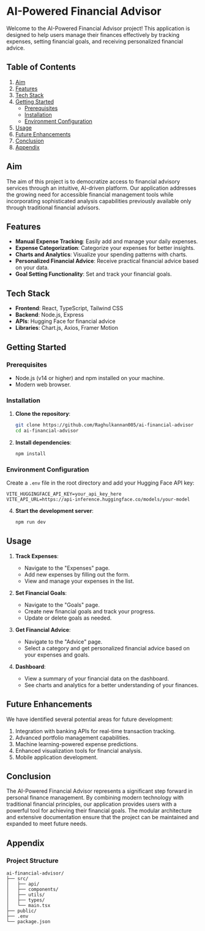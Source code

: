 # AI-Powered Financial Advisor

Welcome to the AI-Powered Financial Advisor project! This application is designed to help users manage their finances effectively by tracking expenses, setting financial goals, and receiving personalized financial advice.

## Table of Contents

1. [Aim](#aim)
2. [Features](#features)
3. [Tech Stack](#tech-stack)
4. [Getting Started](#getting-started)
    - [Prerequisites](#prerequisites)
    - [Installation](#installation)
    - [Environment Configuration](#environment-configuration)
5. [Usage](#usage)
6. [Future Enhancements](#future-enhancements)
7. [Conclusion](#conclusion)
8. [Appendix](#appendix)

## Aim

The aim of this project is to democratize access to financial advisory services through an intuitive, AI-driven platform. Our application addresses the growing need for accessible financial management tools while incorporating sophisticated analysis capabilities previously available only through traditional financial advisors.

## Features

- **Manual Expense Tracking**: Easily add and manage your daily expenses.
- **Expense Categorization**: Categorize your expenses for better insights.
- **Charts and Analytics**: Visualize your spending patterns with charts.
- **Personalized Financial Advice**: Receive practical financial advice based on your data.
- **Goal Setting Functionality**: Set and track your financial goals.

## Tech Stack

- **Frontend**: React, TypeScript, Tailwind CSS
- **Backend**: Node.js, Express
- **APIs**: Hugging Face for financial advice
- **Libraries**: Chart.js, Axios, Framer Motion

## Getting Started

### Prerequisites

- Node.js (v14 or higher) and npm installed on your machine.
- Modern web browser.

### Installation

1. **Clone the repository**:

     ```sh
     git clone https://github.com/Raghulkannan005/ai-financial-advisor
     cd ai-financial-advisor
     ```

2. **Install dependencies**:

     ```sh
     npm install
     ```

### Environment Configuration

Create a `.env` file in the root directory and add your Hugging Face API key:

```env
VITE_HUGGINGFACE_API_KEY=your_api_key_here
VITE_API_URL=https://api-inference.huggingface.co/models/your-model
```

4. **Start the development server**:

     ```sh
     npm run dev
     ```

## Usage

1. **Track Expenses**:
     - Navigate to the "Expenses" page.
     - Add new expenses by filling out the form.
     - View and manage your expenses in the list.

2. **Set Financial Goals**:
     - Navigate to the "Goals" page.
     - Create new financial goals and track your progress.
     - Update or delete goals as needed.

3. **Get Financial Advice**:
     - Navigate to the "Advice" page.
     - Select a category and get personalized financial advice based on your expenses and goals.

4. **Dashboard**:
     - View a summary of your financial data on the dashboard.
     - See charts and analytics for a better understanding of your finances.

## Future Enhancements

We have identified several potential areas for future development:
1. Integration with banking APIs for real-time transaction tracking.
2. Advanced portfolio management capabilities.
3. Machine learning-powered expense predictions.
4. Enhanced visualization tools for financial analysis.
5. Mobile application development.

## Conclusion

The AI-Powered Financial Advisor represents a significant step forward in personal finance management. By combining modern technology with traditional financial principles, our application provides users with a powerful tool for achieving their financial goals. The modular architecture and extensive documentation ensure that the project can be maintained and expanded to meet future needs.

## Appendix

### Project Structure

```plaintext
ai-financial-advisor/
├── src/
│   ├── api/
│   ├── components/
│   ├── utils/
│   ├── types/
│   └── main.tsx
├── public/
├── .env
└── package.json
```
